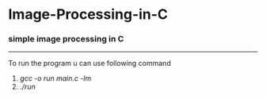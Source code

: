 # Image-Processing-in-C
### simple image processing in C
<hr>
To run the program u can use following command<br>
<ol>
  <li><em>gcc -o run main.c -lm</em></li>
  <li><em>./run</em></li>
</ol>

